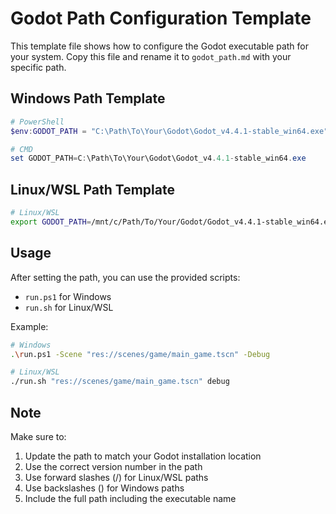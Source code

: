 # Godot Path Configuration Template

This template file shows how to configure the Godot executable path for your system. Copy this file and rename it to `godot_path.md` with your specific path.

## Windows Path Template
```powershell
# PowerShell
$env:GODOT_PATH = "C:\Path\To\Your\Godot\Godot_v4.4.1-stable_win64.exe"

# CMD
set GODOT_PATH=C:\Path\To\Your\Godot\Godot_v4.4.1-stable_win64.exe
```

## Linux/WSL Path Template
```bash
# Linux/WSL
export GODOT_PATH=/mnt/c/Path/To/Your/Godot/Godot_v4.4.1-stable_win64.exe
```

## Usage
After setting the path, you can use the provided scripts:
- `run.ps1` for Windows
- `run.sh` for Linux/WSL

Example:
```bash
# Windows
.\run.ps1 -Scene "res://scenes/game/main_game.tscn" -Debug

# Linux/WSL
./run.sh "res://scenes/game/main_game.tscn" debug
```

## Note
Make sure to:
1. Update the path to match your Godot installation location
2. Use the correct version number in the path
3. Use forward slashes (/) for Linux/WSL paths
4. Use backslashes (\) for Windows paths
5. Include the full path including the executable name 